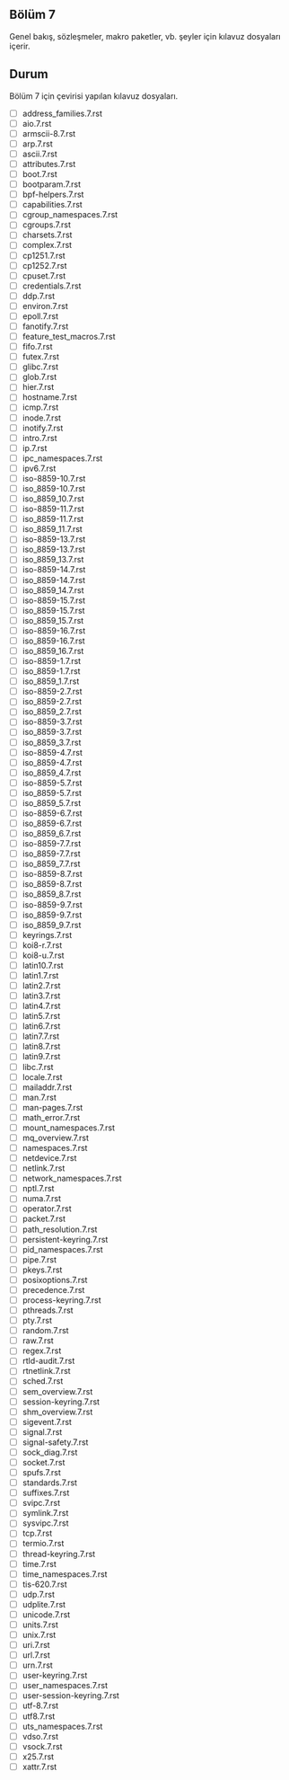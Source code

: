 Bölüm 7
-------
Genel bakış, sözleşmeler, makro paketler, vb. şeyler için kılavuz dosyaları içerir.

Durum
-----

Bölüm 7 için çevirisi yapılan kılavuz dosyaları.


- [ ]  address_families.7.rst
- [ ]  aio.7.rst
- [ ]  armscii-8.7.rst
- [ ]  arp.7.rst
- [ ]  ascii.7.rst
- [ ]  attributes.7.rst
- [ ]  boot.7.rst
- [ ]  bootparam.7.rst
- [ ]  bpf-helpers.7.rst
- [ ]  capabilities.7.rst
- [ ]  cgroup_namespaces.7.rst
- [ ]  cgroups.7.rst
- [ ]  charsets.7.rst
- [ ]  complex.7.rst
- [ ]  cp1251.7.rst
- [ ]  cp1252.7.rst
- [ ]  cpuset.7.rst
- [ ]  credentials.7.rst
- [ ]  ddp.7.rst
- [ ]  environ.7.rst
- [ ]  epoll.7.rst
- [ ]  fanotify.7.rst
- [ ]  feature_test_macros.7.rst
- [ ]  fifo.7.rst
- [ ]  futex.7.rst
- [ ]  glibc.7.rst
- [ ]  glob.7.rst
- [ ]  hier.7.rst
- [ ]  hostname.7.rst
- [ ]  icmp.7.rst
- [ ]  inode.7.rst
- [ ]  inotify.7.rst
- [ ]  intro.7.rst
- [ ]  ip.7.rst
- [ ]  ipc_namespaces.7.rst
- [ ]  ipv6.7.rst
- [ ]  iso-8859-10.7.rst
- [ ]  iso_8859-10.7.rst
- [ ]  iso_8859_10.7.rst
- [ ]  iso-8859-11.7.rst
- [ ]  iso_8859-11.7.rst
- [ ]  iso_8859_11.7.rst
- [ ]  iso-8859-13.7.rst
- [ ]  iso_8859-13.7.rst
- [ ]  iso_8859_13.7.rst
- [ ]  iso-8859-14.7.rst
- [ ]  iso_8859-14.7.rst
- [ ]  iso_8859_14.7.rst
- [ ]  iso-8859-15.7.rst
- [ ]  iso_8859-15.7.rst
- [ ]  iso_8859_15.7.rst
- [ ]  iso-8859-16.7.rst
- [ ]  iso_8859-16.7.rst
- [ ]  iso_8859_16.7.rst
- [ ]  iso-8859-1.7.rst
- [ ]  iso_8859-1.7.rst
- [ ]  iso_8859_1.7.rst
- [ ]  iso-8859-2.7.rst
- [ ]  iso_8859-2.7.rst
- [ ]  iso_8859_2.7.rst
- [ ]  iso-8859-3.7.rst
- [ ]  iso_8859-3.7.rst
- [ ]  iso_8859_3.7.rst
- [ ]  iso-8859-4.7.rst
- [ ]  iso_8859-4.7.rst
- [ ]  iso_8859_4.7.rst
- [ ]  iso-8859-5.7.rst
- [ ]  iso_8859-5.7.rst
- [ ]  iso_8859_5.7.rst
- [ ]  iso-8859-6.7.rst
- [ ]  iso_8859-6.7.rst
- [ ]  iso_8859_6.7.rst
- [ ]  iso-8859-7.7.rst
- [ ]  iso_8859-7.7.rst
- [ ]  iso_8859_7.7.rst
- [ ]  iso-8859-8.7.rst
- [ ]  iso_8859-8.7.rst
- [ ]  iso_8859_8.7.rst
- [ ]  iso-8859-9.7.rst
- [ ]  iso_8859-9.7.rst
- [ ]  iso_8859_9.7.rst
- [ ]  keyrings.7.rst
- [ ]  koi8-r.7.rst
- [ ]  koi8-u.7.rst
- [ ]  latin10.7.rst
- [ ]  latin1.7.rst
- [ ]  latin2.7.rst
- [ ]  latin3.7.rst
- [ ]  latin4.7.rst
- [ ]  latin5.7.rst
- [ ]  latin6.7.rst
- [ ]  latin7.7.rst
- [ ]  latin8.7.rst
- [ ]  latin9.7.rst
- [ ]  libc.7.rst
- [ ]  locale.7.rst
- [ ]  mailaddr.7.rst
- [ ]  man.7.rst
- [ ]  man-pages.7.rst
- [ ]  math_error.7.rst
- [ ]  mount_namespaces.7.rst
- [ ]  mq_overview.7.rst
- [ ]  namespaces.7.rst
- [ ]  netdevice.7.rst
- [ ]  netlink.7.rst
- [ ]  network_namespaces.7.rst
- [ ]  nptl.7.rst
- [ ]  numa.7.rst
- [ ]  operator.7.rst
- [ ]  packet.7.rst
- [ ]  path_resolution.7.rst
- [ ]  persistent-keyring.7.rst
- [ ]  pid_namespaces.7.rst
- [ ]  pipe.7.rst
- [ ]  pkeys.7.rst
- [ ]  posixoptions.7.rst
- [ ]  precedence.7.rst
- [ ]  process-keyring.7.rst
- [ ]  pthreads.7.rst
- [ ]  pty.7.rst
- [ ]  random.7.rst
- [ ]  raw.7.rst
- [ ]  regex.7.rst
- [ ]  rtld-audit.7.rst
- [ ]  rtnetlink.7.rst
- [ ]  sched.7.rst
- [ ]  sem_overview.7.rst
- [ ]  session-keyring.7.rst
- [ ]  shm_overview.7.rst
- [ ]  sigevent.7.rst
- [ ]  signal.7.rst
- [ ]  signal-safety.7.rst
- [ ]  sock_diag.7.rst
- [ ]  socket.7.rst
- [ ]  spufs.7.rst
- [ ]  standards.7.rst
- [ ]  suffixes.7.rst
- [ ]  svipc.7.rst
- [ ]  symlink.7.rst
- [ ]  sysvipc.7.rst
- [ ]  tcp.7.rst
- [ ]  termio.7.rst
- [ ]  thread-keyring.7.rst
- [ ]  time.7.rst
- [ ]  time_namespaces.7.rst
- [ ]  tis-620.7.rst
- [ ]  udp.7.rst
- [ ]  udplite.7.rst
- [ ]  unicode.7.rst
- [ ]  units.7.rst
- [ ]  unix.7.rst
- [ ]  uri.7.rst
- [ ]  url.7.rst
- [ ]  urn.7.rst
- [ ]  user-keyring.7.rst
- [ ]  user_namespaces.7.rst
- [ ]  user-session-keyring.7.rst
- [ ]  utf-8.7.rst
- [ ]  utf8.7.rst
- [ ]  uts_namespaces.7.rst
- [ ]  vdso.7.rst
- [ ]  vsock.7.rst
- [ ]  x25.7.rst
- [ ]  xattr.7.rst
